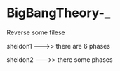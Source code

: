 # BigBangTheory-_
Reverse some filese

sheldon1 --->> there are 6 phases

sheldon2 --->> there some phases
